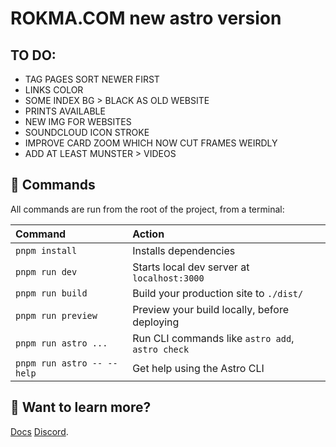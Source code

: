 # ROKMA.COM new astro version

## TO DO:

- TAG PAGES SORT NEWER FIRST
- LINKS COLOR
- SOME INDEX BG > BLACK AS OLD WEBSITE
- PRINTS AVAILABLE
- NEW IMG FOR WEBSITES
- SOUNDCLOUD ICON STROKE
- IMPROVE CARD ZOOM WHICH NOW CUT FRAMES WEIRDLY
- ADD AT LEAST MUNSTER > VIDEOS

## 🧞 Commands

All commands are run from the root of the project, from a terminal:

| Command                    | Action                                           |
| :------------------------- | :----------------------------------------------- |
| `pnpm install`             | Installs dependencies                            |
| `pnpm run dev`             | Starts local dev server at `localhost:3000`      |
| `pnpm run build`           | Build your production site to `./dist/`          |
| `pnpm run preview`         | Preview your build locally, before deploying     |
| `pnpm run astro ...`       | Run CLI commands like `astro add`, `astro check` |
| `pnpm run astro -- --help` | Get help using the Astro CLI                     |

## 👀 Want to learn more?

[Docs](https://docs.astro.build)
[Discord](https://astro.build/chat).
